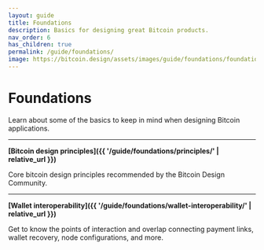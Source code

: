 ```yaml
---
layout: guide
title: Foundations
description: Basics for designing great Bitcoin products.
nav_order: 6
has_children: true
permalink: /guide/foundations/
image: https://bitcoin.design/assets/images/guide/foundations/foundations-preview.jpg
---
```


# Foundations

Learn about some of the basics to keep in mind when designing Bitcoin applications.

---

**[Bitcoin design principles]({{ '/guide/foundations/principles/' | relative_url }})**

Core bitcoin design principles recommended by the Bitcoin Design Community.

---

**[Wallet interoperability]({{ '/guide/foundations/wallet-interoperability/' | relative_url }})**

Get to know the points of interaction and overlap connecting payment links, wallet recovery, node configurations, and more.
